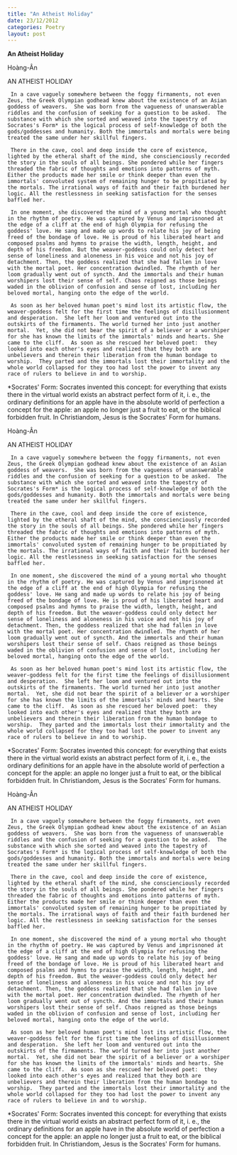 ```yaml
---
title: "An Atheist Holiday"
date: 23/12/2012
categories: Poetry
layout: post
---
```


**An Atheist Holiday**

Hoàng-Ân

AN ATHEIST HOLIDAY


     In a cave vaguely somewhere between the foggy firmaments, not even Zeus, the Greek Olympian godhead knew about the existence of an Asian goddess of weavers.  She was born from the vagueness of unanswerable riddles and the confusion of seeking for a question to be asked.  The substance with which she sorted and weaved into the tapestry of Socrates's Form* is the logical process of self-knowledge of both the gods/goddesses and humanity. Both the immortals and mortals were being treated the same under her skillful fingers.
    
     There in the cave, cool and deep inside the core of existence, lighted by the etheral shaft of the mind, she conscienciously recorded the story in the souls of all beings. She pondered while her fingers threaded the fabric of thoughts and emotions into patterns of myth. Either the products made her smile or think deeper than even the immortals' convoluted system of remaining hunger to be propitiated by the mortals. The irrational ways of faith and their faith burdened her logic. All the restlessness in seeking satisfaction for the senses baffled her.

     I­n o­ne moment, she discovered the mind of a young mortal who thought in the rhythm of poetry. He was captured by Venus and imprisnoned at the edge of a cliff at the end of high Olympia for refusing the goddess' love. He sang and made up words to relate his joy of being freed of the bondage of love. He is proud of his liberated heart and composed psalms and hymns to praise the width, length, height, and depth of his freedom. But the weaver-goddess could o­nly detect her sense of loneliness and aloneness in his voice and not his joy of detachment. Then, the goddess realized that she had fallen in love with the mortal poet. Her concentration dwindled. The rhymth of her loom gradually went out of syncth. And the immortals and their human worshipers lost their sense of self. Chaos reigned as those beings waded in the oblivion of confusion and sense of lost, including her beloved mortal, hanging o­nto the edge of the world.

     As soon as her beloved human poet's mind lost its artistic flow, the weaver-goddess felt for the first time the feelings of disillusionment and desperation.  She left her loom and ventured out into the outskirts of the firmaments. The world turned her into just another mortal.  Yet, she did not bear the spirit of a believer or a worshiper for she has known the limits of the immortals' minds and hearts. She came to the cliff.  As soon as she rescued her beloved poet:  they looked into each other's eyes and realized that they both are unbelievers and therein their liberation from the human bondage to worship.  They parted and the immortals lost their immortality and the whole world collapsed for they too had lost the power to invent any race of rulers to believe in and to worship.


*Socrates' Form:  Socrates invented this concept:  for everything that exists there in the virtual world exists an abstract perfect form of it, i. e., the ordinary definitions for an apple have in the absolute world of perfection a concept for the apple: an apple no longer just a fruit to eat, or the biblical forbidden fruit.  In Christiandom, Jesus is the Socrates' Form for humans.

Hoàng-Ân

AN ATHEIST HOLIDAY


     In a cave vaguely somewhere between the foggy firmaments, not even Zeus, the Greek Olympian godhead knew about the existence of an Asian goddess of weavers.  She was born from the vagueness of unanswerable riddles and the confusion of seeking for a question to be asked.  The substance with which she sorted and weaved into the tapestry of Socrates's Form* is the logical process of self-knowledge of both the gods/goddesses and humanity. Both the immortals and mortals were being treated the same under her skillful fingers.
    
     There in the cave, cool and deep inside the core of existence, lighted by the etheral shaft of the mind, she conscienciously recorded the story in the souls of all beings. She pondered while her fingers threaded the fabric of thoughts and emotions into patterns of myth. Either the products made her smile or think deeper than even the immortals' convoluted system of remaining hunger to be propitiated by the mortals. The irrational ways of faith and their faith burdened her logic. All the restlessness in seeking satisfaction for the senses baffled her.

     I­n o­ne moment, she discovered the mind of a young mortal who thought in the rhythm of poetry. He was captured by Venus and imprisnoned at the edge of a cliff at the end of high Olympia for refusing the goddess' love. He sang and made up words to relate his joy of being freed of the bondage of love. He is proud of his liberated heart and composed psalms and hymns to praise the width, length, height, and depth of his freedom. But the weaver-goddess could o­nly detect her sense of loneliness and aloneness in his voice and not his joy of detachment. Then, the goddess realized that she had fallen in love with the mortal poet. Her concentration dwindled. The rhymth of her loom gradually went out of syncth. And the immortals and their human worshipers lost their sense of self. Chaos reigned as those beings waded in the oblivion of confusion and sense of lost, including her beloved mortal, hanging o­nto the edge of the world.

     As soon as her beloved human poet's mind lost its artistic flow, the weaver-goddess felt for the first time the feelings of disillusionment and desperation.  She left her loom and ventured out into the outskirts of the firmaments. The world turned her into just another mortal.  Yet, she did not bear the spirit of a believer or a worshiper for she has known the limits of the immortals' minds and hearts. She came to the cliff.  As soon as she rescued her beloved poet:  they looked into each other's eyes and realized that they both are unbelievers and therein their liberation from the human bondage to worship.  They parted and the immortals lost their immortality and the whole world collapsed for they too had lost the power to invent any race of rulers to believe in and to worship.


*Socrates' Form:  Socrates invented this concept:  for everything that exists there in the virtual world exists an abstract perfect form of it, i. e., the ordinary definitions for an apple have in the absolute world of perfection a concept for the apple: an apple no longer just a fruit to eat, or the biblical forbidden fruit.  In Christiandom, Jesus is the Socrates' Form for humans.

Hoàng-Ân

AN ATHEIST HOLIDAY


     In a cave vaguely somewhere between the foggy firmaments, not even Zeus, the Greek Olympian godhead knew about the existence of an Asian goddess of weavers.  She was born from the vagueness of unanswerable riddles and the confusion of seeking for a question to be asked.  The substance with which she sorted and weaved into the tapestry of Socrates's Form* is the logical process of self-knowledge of both the gods/goddesses and humanity. Both the immortals and mortals were being treated the same under her skillful fingers.
    
     There in the cave, cool and deep inside the core of existence, lighted by the etheral shaft of the mind, she conscienciously recorded the story in the souls of all beings. She pondered while her fingers threaded the fabric of thoughts and emotions into patterns of myth. Either the products made her smile or think deeper than even the immortals' convoluted system of remaining hunger to be propitiated by the mortals. The irrational ways of faith and their faith burdened her logic. All the restlessness in seeking satisfaction for the senses baffled her.

     I­n o­ne moment, she discovered the mind of a young mortal who thought in the rhythm of poetry. He was captured by Venus and imprisnoned at the edge of a cliff at the end of high Olympia for refusing the goddess' love. He sang and made up words to relate his joy of being freed of the bondage of love. He is proud of his liberated heart and composed psalms and hymns to praise the width, length, height, and depth of his freedom. But the weaver-goddess could o­nly detect her sense of loneliness and aloneness in his voice and not his joy of detachment. Then, the goddess realized that she had fallen in love with the mortal poet. Her concentration dwindled. The rhymth of her loom gradually went out of syncth. And the immortals and their human worshipers lost their sense of self. Chaos reigned as those beings waded in the oblivion of confusion and sense of lost, including her beloved mortal, hanging o­nto the edge of the world.

     As soon as her beloved human poet's mind lost its artistic flow, the weaver-goddess felt for the first time the feelings of disillusionment and desperation.  She left her loom and ventured out into the outskirts of the firmaments. The world turned her into just another mortal.  Yet, she did not bear the spirit of a believer or a worshiper for she has known the limits of the immortals' minds and hearts. She came to the cliff.  As soon as she rescued her beloved poet:  they looked into each other's eyes and realized that they both are unbelievers and therein their liberation from the human bondage to worship.  They parted and the immortals lost their immortality and the whole world collapsed for they too had lost the power to invent any race of rulers to believe in and to worship.


*Socrates' Form:  Socrates invented this concept:  for everything that exists there in the virtual world exists an abstract perfect form of it, i. e., the ordinary definitions for an apple have in the absolute world of perfection a concept for the apple: an apple no longer just a fruit to eat, or the biblical forbidden fruit.  In Christiandom, Jesus is the Socrates' Form for humans.
